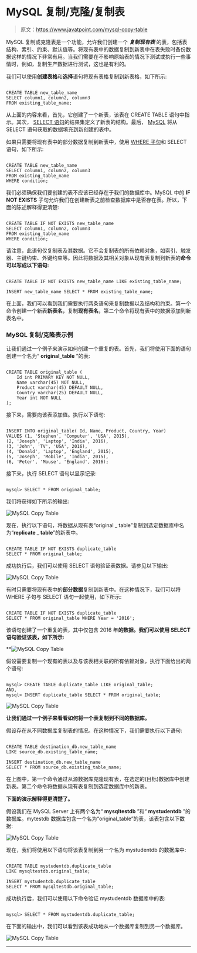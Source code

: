 # MySQL 复制/克隆/复制表

> 原文：<https://www.javatpoint.com/mysql-copy-table>

MySQL 复制或克隆表是一个功能，允许我们创建一个 ***复制现有表*** 的表，包括表结构、索引、约束、默认值等。将现有表中的数据复制到新表中在表失败时备份数据这样的情况下非常有用。当我们需要在不影响原始表的情况下测试或执行一些事情时，例如，复制生产数据进行测试，这也是有利的。

我们可以使用**创建表格**和**选择**语句将现有表格复制到新表格，如下所示:

```

CREATE TABLE new_table_name
SELECT column1, column2, column3 
FROM existing_table_name;

```

从上面的内容来看，首先，它创建了一个新表，该表在 CREATE TABLE 语句中指示。其次， [SELECT 语句](https://www.javatpoint.com/mysql-select)的结果集定义了新表的结构。最后， [MySQL](https://www.javatpoint.com/mysql-tutorial) 将从 SELECT 语句获取的数据填充到新创建的表中。

如果只需要将现有表中的部分数据复制到新表中，使用 [WHERE 子句](https://www.javatpoint.com/mysql-where)和 SELECT 语句，如下所示:

```

CREATE TABLE new_table_name
SELECT column1, column2, column3 
FROM existing_table_name
WHERE condition;

```

我们必须确保我们要创建的表不应该已经存在于我们的数据库中。MySQL 中的 **IF NOT EXISTS** 子句允许我们在创建新表之前检查数据库中是否存在表。所以，下面的陈述解释得更清楚:

```

CREATE TABLE IF NOT EXISTS new_table_name
SELECT column1, column2, column3 
FROM existing_table_name
WHERE condition;

```

请注意，此语句仅复制表及其数据。它不会复制表的所有依赖对象，如索引、触发器、主键约束、外键约束等。因此将数据及其相关对象从现有表复制到新表的**命令可以写成以下语句:**

```

CREATE TABLE IF NOT EXISTS new_table_name LIKE existing_table_name;

INSERT new_table_name SELECT * FROM existing_table_name;

```

在上面，我们可以看到我们需要执行两条语句来复制数据以及结构和约束。第一个命令创建一个新表**新表名**，复制**现有表名**，第二个命令将现有表中的数据添加到新表名中。

### MySQL 复制/克隆表示例

让我们通过一个例子来演示如何创建一个重复的表。首先，我们将使用下面的语句创建一个名为“ **original_table** ”的表:

```

CREATE TABLE original_table (
	Id int PRIMARY KEY NOT NULL, 
	Name varchar(45) NOT NULL, 
	Product varchar(45) DEFAULT NULL, 
	Country varchar(25) DEFAULT NULL, 
	Year int NOT NULL
);

```

接下来，需要向该表添加值。执行以下语句:

```

INSERT INTO original_table( Id, Name, Product, Country, Year) 
VALUES (1, 'Stephen', 'Computer', 'USA', 2015), 
(2, 'Joseph', 'Laptop', 'India', 2016), 
(3, 'John', 'TV', 'USA', 2016),
(4, 'Donald', 'Laptop', 'England', 2015),
(5, 'Joseph', 'Mobile', 'India', 2015),
(6, 'Peter', 'Mouse', 'England', 2016);

```

接下来，执行 SELECT 语句以显示记录:

```

mysql> SELECT * FROM original_table;

```

我们将获得如下所示的输出:

![MySQL Copy Table](img/35f31ffb82a01ad7899b8a13011025e5.png)

现在，执行以下语句，将数据从现有表“original _ table”复制到选定数据库中名为“**replicate _ table**”的新表中。

```

CREATE TABLE IF NOT EXISTS duplicate_table 
SELECT * FROM original_table;

```

成功执行后，我们可以使用 SELECT 语句验证表数据。请参见以下输出:

![MySQL Copy Table](img/ffe5e95bd8c9b2d99ebd4c3af8247f94.png)

有时只需要将现有表中的**部分数据**复制到新表中。在这种情况下，我们可以将 WHERE 子句与 SELECT 语句一起使用，如下所示:

```

CREATE TABLE IF NOT EXISTS duplicate_table 
SELECT * FROM original_table WHERE Year = '2016';

```

该语句创建了一个重复的表，其中仅包含 2016 年**的数据。我们可以使用 SELECT 语句验证该表，如下所示:**

**![MySQL Copy Table](img/85ae4003a3e4979c4b5720f372793ce5.png)

假设需要复制一个现有的表以及与该表相关联的所有依赖对象，执行下面给出的两个语句:

```

mysql> CREATE TABLE duplicate_table LIKE original_table;
AND,
mysql> INSERT duplicate_table SELECT * FROM original_table;

```

![MySQL Copy Table](img/0ece87d90e23c069fc8f653d3ecb35df.png)

**让我们通过一个例子来看看如何将一个表复制到不同的数据库。**

假设存在从不同数据库复制表的情况。在这种情况下，我们需要执行以下语句:

```

CREATE TABLE destination_db.new_table_name 
LIKE source_db.existing_table_name;

INSERT destination_db.new_table_name 
SELECT * FROM source_db.existing_table_name;

```

在上图中，第一个命令通过从源数据库克隆现有表，在选定的(目标)数据库中创建新表。第二个命令将数据从现有表复制到选定数据库中的新表。

**下面的演示解释得更清楚了。**

假设我们在 MySQL Server 上有两个名为“ **mysqltestdb** ”和“ **mystudentdb** ”的数据库。mytestdb 数据库包含一个名为“original_table”的表，该表包含以下数据:

![MySQL Copy Table](img/5c500a485a985bbdd69783b8ee07cb49.png)

现在，我们将使用以下语句将该表复制到另一个名为 mystudentdb 的数据库中:

```

CREATE TABLE mystudentdb.duplicate_table 
LIKE mysqltestdb.original_table;

INSERT mystudentdb.duplicate_table 
SELECT * FROM mysqltestdb.original_table;

```

成功执行后，我们可以使用以下命令验证 mystudentdb 数据库中的表:

```

mysql> SELECT * FROM mystudentdb.duplicate_table;

```

在下面的输出中，我们可以看到该表成功地从一个数据库复制到另一个数据库。

![MySQL Copy Table](img/e6368b15559cbd3b5fda8710e8aa642f.png)

* * ***